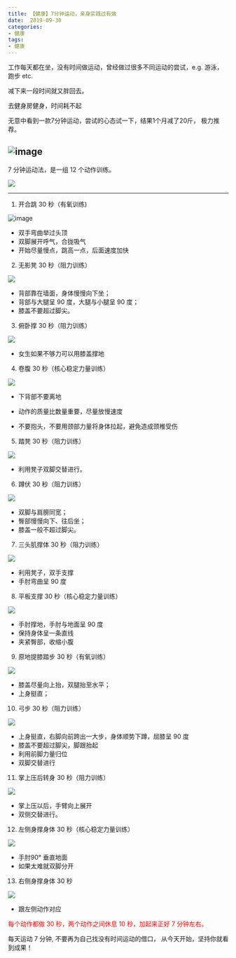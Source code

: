 ```yaml
---
title: 【健康】7分钟运动，亲身实践过有效
date:  2019-09-30
categories: 
- 健康 
tags: 
- 健康 
---
```


工作每天都在坐，没有时间做运动，曾经做过很多不同运动的尝试，e.g. 游泳， 跑步 etc.

减下来一段时间就又胖回去。

去健身房健身，时间耗不起

无意中看到一款7分钟运动，尝试的心态试一下，结果1个月减了20斤， 极力推荐。

![image](./.7minssports_images/e970532558.gif)
---

7 分钟运动法，是一组 12 个动作训练。

![](./.7minssports_images/summary.png)

---

1. 开合跳 30 秒（有氧训练)

![image](./.7minssports_images/action1.png)

- 双手弯曲举过头顶
- 双脚展开呼气，合拢吸气
- 开始尽量慢点，跳高一点，后面速度加快

2. 无影凳 30 秒（阻力训练）

![](./.7minssports_images/action2.png)

- 背部靠在墙面，身体慢慢向下坐；
- 背部与大腿呈 90 度，大腿与小腿呈 90 度；
- 膝盖不要超过脚尖。

3. 俯卧撑 30 秒（阻力训练）

![](./.7minssports_images/action3.png)

- 女生如果不够力可以用膝盖撑地

4. 卷腹 30 秒（核心稳定力量训练）

 ![](./.7minssports_images/action4.png)

- 下背部不要离地

- 动作的质量比数量重要，尽量放慢速度

- 不要抱头，不要用颈部力量将身体拉起，避免造成颈椎受伤

5. 踏凳 30 秒（阻力训练）

![](./.7minssports_images/action5.png)

- 利用凳子双脚交替进行。

6. 蹲伏 30 秒（阻力训练）

![](./.7minssports_images/action6.png)

- 双脚与肩膀同宽；
- 臀部慢慢向下、往后坐；
- 膝盖一般不超过脚尖。

7. 三头肌撑体 30 秒（阻力训练）

![](./.7minssports_images/action7.png)

- 利用凳子，双手支撑
- 手肘弯曲呈 90 度

8. 平板支撑 30 秒（核心稳定力量训练）

![](./.7minssports_images/action8.png)
       
- 手肘撑地，手肘与地面呈 90 度
- 保持身体呈一条直线
- 夹紧臀部，收缩小腹

9. 原地提膝踏步 30 秒（有氧训练）

![](./.7minssports_images/action9.png)

- 膝盖尽量向上抬，双腿抬至水平；
- 上身挺直；

10. 弓步 30 秒（阻力训练）

![](./.7minssports_images/action10.png)

- 上身挺直，右脚向前跨出一大步，身体顺势下蹲，屈膝呈 90 度
- 膝盖不要超过脚尖，脚跟抬起
- 利用前脚力量归位
- 双脚交替进行
        

11. 掌上压后转身 30 秒（阻力训练）

![](./.7minssports_images/action11.png)

- 掌上压以后，手臂向上展开
- 双侧交替进行。


12. 左侧身撑身体 30 秒（核心稳定力量训练）

![](./.7minssports_images/action12.png)

- 手肘90° 垂直地面
- 如果太难就双脚分开

13. 右侧身撑身体 30 秒

![](./.7minssports_images/action13.png)

- 跟左侧动作对应
        
<font color="red"> 每个动作都做 30 秒，两个动作之间休息 10 秒，加起来正好 7 分钟左右。</font>

每天运动 7 分钟, 不要再为自己找没有时间运动的借口， 从今天开始，坚持你就看到成果！


